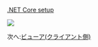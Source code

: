 [.NET Core setup](/ja_jp/viewer/netcore.md ':include :type=markdown')

![](_media/netcore/project_all_files.png)

次へ:[ビューア(クライアント側)](/ja_jp/viewer/2legged/ui)
